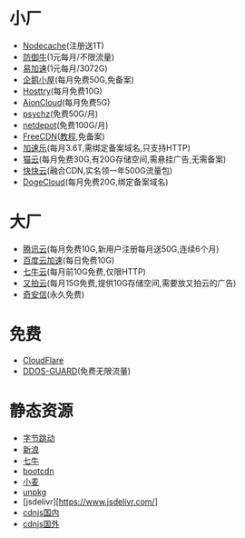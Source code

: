 # 小厂
* [Nodecache](https://www.nodecache.com/)(注册送1T)
* [防御牛](https://www.defendbull.com/public)(1元每月/不限流量)
* [易加速](http://www.1jiasu.cc/)(1元每月/3072G)
* [企鹅小屋](http://www.aipky.com/)(每月免费50G,免备案)
* [Hosttry](https://hostry.com/products/cdn/)(每月免费10G)
* [AionCloud](https://www.aioncloud.com/)(每月免费5G)
* [psychz](https://www.psychz.net/cdn.html)(免费50G/月)
* [netdepot](https://netdepot.com/)(免费100G/月)
* [FreeCDN](http://su.zhiduopc.com/)([教程](https://www.cokemine.com/freecdn.html),免备案)
* [加速乐](https://www.yunaq.com/)(每月3.6T,需绑定备案域名,只支持HTTP)
* [猫云](https://www.maoyuncloud.com/)(每月免费30G,有20G存储空间,需悬挂广告,无需备案)
* [快快云](https://www.kuaikuaicloud.com/)(融合CDN,实名领一年500G流量包)
* [DogeCloud](https://www.dogecloud.com/price?product=cdn)(每月免费20G,绑定备案域名)

# 大厂
* [腾讯云](https://cloud.tencent.com/)(每月免费10G,新用户注册每月送50G,连续6个月)
* [百度云加速](https://su.baidu.com/)(每日免费10G)
* [七牛云](https://www.qiniu.com/)(每月前10G免费,仅限HTTP)
* [又拍云](https://www.upyun.com/)(每月15G免费,提供10G存储空间,需要放又拍云的广告)
* [奇安信](https://wangzhan.qianxin.com/)(永久免费)

# 免费
* [CloudFlare](https://dash.cloudflare.com/)
* [DDOS-GUARD](https://ddos-guard.net/)(免费无限流量)

# 静态资源
* [字节跳动](http://cdn.bytedance.com/)
* [新浪](https://lib.sinaapp.com/)
* [七牛](https://www.staticfile.org/)
* [bootcdn](https://www.bootcdn.cn/)
* [小麦](https://jscdn.pro)
* [unpkg](https://unpkg.com/)
* [jsdelivr][https://www.jsdelivr.com/]
* [cdnjs国内](https://cdnjs.net/)
* [cdnjs国外](https://cdnjs.com/)
